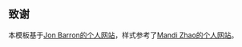 


## 致谢

本模板基于[Jon Barron的个人网站](https://github.com/jonbarron/website)，样式参考了[Mandi Zhao的个人网站](https://mandizhao.github.io/)。 
